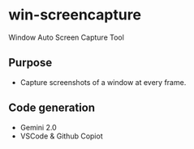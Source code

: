 # win-screencapture
Window Auto Screen Capture Tool

## Purpose
- Capture screenshots of a window at every frame.

## Code generation
- Gemini 2.0
- VSCode & Github Copiot